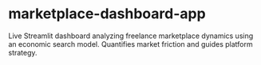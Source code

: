 # marketplace-dashboard-app
Live Streamlit dashboard analyzing freelance marketplace dynamics using an economic search model. Quantifies market friction and guides platform strategy.
